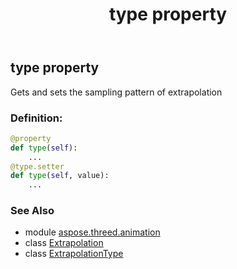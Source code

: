 ﻿---
title: type property
second_title: Aspose.3D for Python via .NET API References
description: 
type: docs
weight: 40
url: /python-net/aspose.threed.animation/extrapolation/type/
is_root: false
---

## type property


Gets and sets the sampling pattern of extrapolation
### Definition:
```python
@property
def type(self):
    ...
@type.setter
def type(self, value):
    ...
```

### See Also
* module [aspose.threed.animation](../../)
* class [Extrapolation](/3d/python-net/aspose.threed.animation/extrapolation)
* class [ExtrapolationType](/3d/python-net/aspose.threed.animation/extrapolationtype)
